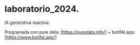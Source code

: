 # laboratorio_2024.

IA generativa reactiva.

Programada con pure data: [https://puredata.info/]
+
botifAI.app: [https://www.botifai.app/]

